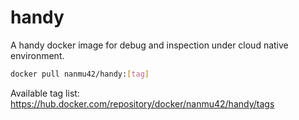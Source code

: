 # handy

A handy docker image for debug and inspection under cloud native environment.

```bash
docker pull nanmu42/handy:[tag]
```

Available tag list: https://hub.docker.com/repository/docker/nanmu42/handy/tags
